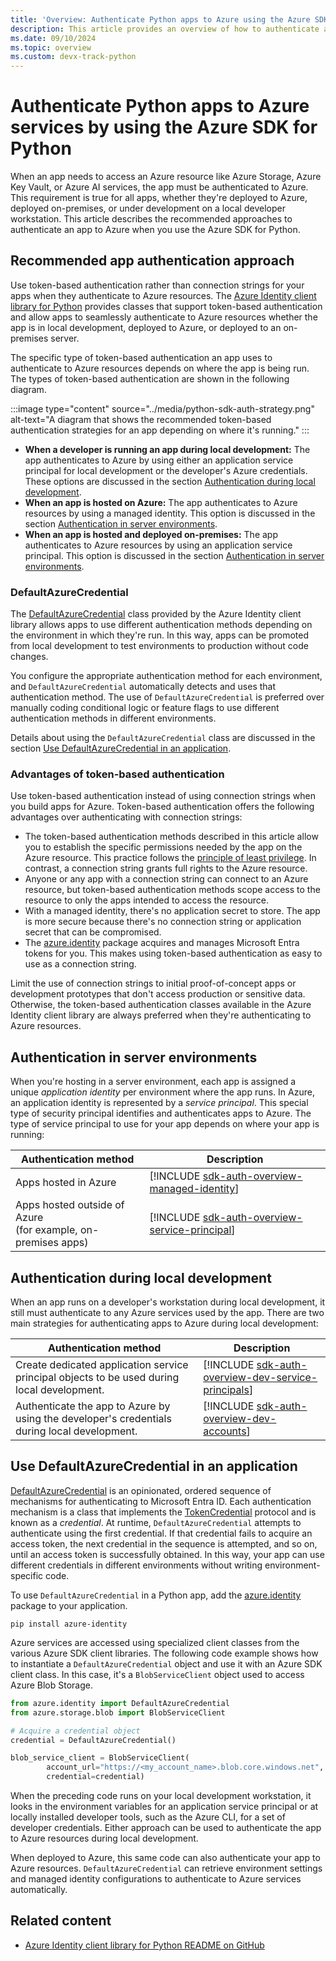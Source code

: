 ```yaml
---
title: 'Overview: Authenticate Python apps to Azure using the Azure SDK'
description: This article provides an overview of how to authenticate applications to Azure services when you use the Azure SDK for Python in both server environments and in local development.
ms.date: 09/10/2024
ms.topic: overview
ms.custom: devx-track-python
---
```


# Authenticate Python apps to Azure services by using the Azure SDK for Python

When an app needs to access an Azure resource like Azure Storage, Azure Key Vault, or Azure AI services, the app must be authenticated to Azure. This requirement is true for all apps, whether they're deployed to Azure, deployed on-premises, or under development on a local developer workstation. This article describes the recommended approaches to authenticate an app to Azure when you use the Azure SDK for Python.

## Recommended app authentication approach

Use token-based authentication rather than connection strings for your apps when they authenticate to Azure resources. The [Azure Identity client library for Python](/python/api/overview/azure/identity-readme) provides classes that support token-based authentication and allow apps to seamlessly authenticate to Azure resources whether the app is in local development, deployed to Azure, or deployed to an on-premises server.

The specific type of token-based authentication an app uses to authenticate to Azure resources depends on where the app is being run. The types of token-based authentication are shown in the following diagram.

:::image type="content" source="../media/python-sdk-auth-strategy.png" alt-text="A diagram that shows the recommended token-based authentication strategies for an app depending on where it's running." :::

- **When a developer is running an app during local development:** The app authenticates to Azure by using either an application service principal for local development or the developer's Azure credentials. These options are discussed in the section [Authentication during local development](#authentication-during-local-development).
- **When an app is hosted on Azure:** The app authenticates to Azure resources by using a managed identity. This option is discussed in the section [Authentication in server environments](#authentication-in-server-environments).
- **When an app is hosted and deployed on-premises:** The app authenticates to Azure resources by using an application service principal. This option is discussed in the section [Authentication in server environments](#authentication-in-server-environments).

### DefaultAzureCredential

The [DefaultAzureCredential](#use-defaultazurecredential-in-an-application) class provided by the Azure Identity client library allows apps to use different authentication methods depending on the environment in which they're run. In this way, apps can be promoted from local development to test environments to production without code changes.

You configure the appropriate authentication method for each environment, and `DefaultAzureCredential` automatically detects and uses that authentication method. The use of `DefaultAzureCredential` is preferred over manually coding conditional logic or feature flags to use different authentication methods in different environments.

Details about using the `DefaultAzureCredential` class are discussed in the section [Use DefaultAzureCredential in an application](#use-defaultazurecredential-in-an-application).

### Advantages of token-based authentication

Use token-based authentication instead of using connection strings when you build apps for Azure. Token-based authentication offers the following advantages over authenticating with connection strings:

- The token-based authentication methods described in this article allow you to establish the specific permissions needed by the app on the Azure resource. This practice follows the [principle of least privilege](https://en.wikipedia.org/wiki/Principle_of_least_privilege). In contrast, a connection string grants full rights to the Azure resource.
- Anyone or any app with a connection string can connect to an Azure resource, but token-based authentication methods scope access to the resource to only the apps intended to access the resource.
- With a managed identity, there's no application secret to store. The app is more secure because there's no connection string or application secret that can be compromised.
- The [azure.identity](https://pypi.org/project/azure-identity/) package acquires and manages Microsoft Entra tokens for you. This makes using token-based authentication as easy to use as a connection string.

Limit the use of connection strings to initial proof-of-concept apps or development prototypes that don't access production or sensitive data. Otherwise, the token-based authentication classes available in the Azure Identity client library are always preferred when they're authenticating to Azure resources.

## Authentication in server environments

When you're hosting in a server environment, each app is assigned a unique *application identity* per environment where the app runs. In Azure, an application identity is represented by a *service principal*. This special type of security principal identifies and authenticates apps to Azure. The type of service principal to use for your app depends on where your app is running:

| Authentication method | Description |
|-----------------------|-------------|
| Apps hosted in Azure  | [!INCLUDE [sdk-auth-overview-managed-identity](../includes/sdk-auth-overview-managed-identity.md)]            |
| Apps hosted outside of Azure<br>(for example, on-premises apps) | [!INCLUDE [sdk-auth-overview-service-principal](../includes/sdk-auth-overview-service-principal.md)] |

## Authentication during local development

When an app runs on a developer's workstation during local development, it still must authenticate to any Azure services used by the app. There are two main strategies for authenticating apps to Azure during local development:

| Authentication method | Description |
|-----------------------|-------------|
| Create dedicated application service principal objects to be used during local development. | [!INCLUDE [sdk-auth-overview-dev-service-principals](../includes/sdk-auth-overview-dev-service-principals.md)] |
| Authenticate the app to Azure by using the developer's credentials during local development. | [!INCLUDE [sdk-auth-overview-dev-accounts](../includes/sdk-auth-overview-dev-accounts.md)] |

## Use DefaultAzureCredential in an application

[DefaultAzureCredential](./credential-chains.md#defaultazurecredential-overview) is an opinionated, ordered sequence of mechanisms for authenticating to Microsoft Entra ID. Each authentication mechanism is a class that implements the [TokenCredential](/python/api/azure-core/azure.core.credentials.tokencredential) protocol and is known as a *credential*. At runtime, `DefaultAzureCredential` attempts to authenticate using the first credential. If that credential fails to acquire an access token, the next credential in the sequence is attempted, and so on, until an access token is successfully obtained. In this way, your app can use different credentials in different environments without writing environment-specific code.

To use `DefaultAzureCredential` in a Python app, add the [azure.identity](https://pypi.org/project/azure-identity/) package to your application.

```terminal
pip install azure-identity
```

Azure services are accessed using specialized client classes from the various Azure SDK client libraries. The following code example shows how to instantiate a `DefaultAzureCredential` object and use it with an Azure SDK client class. In this case, it's a `BlobServiceClient` object used to access Azure Blob Storage.

```python
from azure.identity import DefaultAzureCredential
from azure.storage.blob import BlobServiceClient

# Acquire a credential object
credential = DefaultAzureCredential()

blob_service_client = BlobServiceClient(
        account_url="https://<my_account_name>.blob.core.windows.net",
        credential=credential)
```

When the preceding code runs on your local development workstation, it looks in the environment variables for an application service principal or at locally installed developer tools, such as the Azure CLI, for a set of developer credentials. Either approach can be used to authenticate the app to Azure resources during local development.

When deployed to Azure, this same code can also authenticate your app to Azure resources. `DefaultAzureCredential` can retrieve environment settings and managed identity configurations to authenticate to Azure services automatically.

## Related content

- [Azure Identity client library for Python README on GitHub](https://github.com/Azure/azure-sdk-for-python/blob/main/sdk/identity/azure-identity/README.md)
